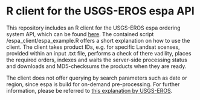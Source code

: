 # R client for the USGS-EROS espa API

This repository includes an R client for the USGS-EROS espa ordering system API, which can be found <a href="https://github.com/USGS-EROS/espa-api">here<a/>. The contained script /espa_client/espa_example.R offers a short explanation on how to use the client. The client takes product IDs, e.g. for specific Landsat scenses, provided within an input .txt file, performs a check of there vadility, places the required orders, indexes and waits the server-side processing status and downloads and MD5-checksums the products when they are ready.

The client does not offer querying by search parameters such as date or region, since espa is build for on-demand pre-processing. For further information, please be referred to <a href="https://github.com/USGS-EROS/espa-api/issues/93">this explanation by USGS-EROS</a>.